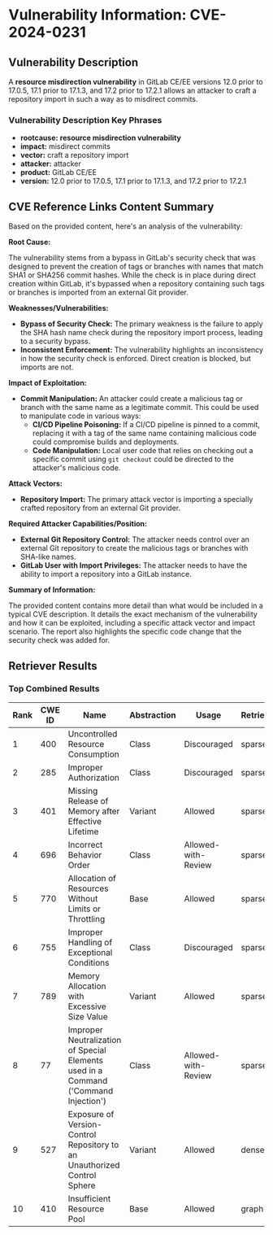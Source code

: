 # Vulnerability Information: CVE-2024-0231

## Vulnerability Description
A **resource misdirection vulnerability** in GitLab CE/EE versions 12.0 prior to 17.0.5, 17.1 prior to 17.1.3, and 17.2 prior to 17.2.1 allows an attacker to craft a repository import in such a way as to misdirect commits.

### Vulnerability Description Key Phrases
- **rootcause:** **resource misdirection vulnerability**
- **impact:** misdirect commits
- **vector:** craft a repository import
- **attacker:** attacker
- **product:** GitLab CE/EE
- **version:** 12.0 prior to 17.0.5, 17.1 prior to 17.1.3, and 17.2 prior to 17.2.1

## CVE Reference Links Content Summary
Based on the provided content, here's an analysis of the vulnerability:

**Root Cause:**

The vulnerability stems from a bypass in GitLab's security check that was designed to prevent the creation of tags or branches with names that match SHA1 or SHA256 commit hashes. While the check is in place during direct creation within GitLab, it's bypassed when a repository containing such tags or branches is imported from an external Git provider.

**Weaknesses/Vulnerabilities:**

*   **Bypass of Security Check:** The primary weakness is the failure to apply the SHA hash name check during the repository import process, leading to a security bypass.
*   **Inconsistent Enforcement:** The vulnerability highlights an inconsistency in how the security check is enforced. Direct creation is blocked, but imports are not.

**Impact of Exploitation:**

*   **Commit Manipulation:** An attacker could create a malicious tag or branch with the same name as a legitimate commit. This could be used to manipulate code in various ways:
    *   **CI/CD Pipeline Poisoning:** If a CI/CD pipeline is pinned to a commit, replacing it with a tag of the same name containing malicious code could compromise builds and deployments.
    *   **Code Manipulation:** Local user code that relies on checking out a specific commit using `git checkout` could be directed to the attacker's malicious code.

**Attack Vectors:**

*   **Repository Import:** The primary attack vector is importing a specially crafted repository from an external Git provider.

**Required Attacker Capabilities/Position:**

*   **External Git Repository Control:** The attacker needs control over an external Git repository to create the malicious tags or branches with SHA-like names.
*   **GitLab User with Import Privileges:** The attacker needs to have the ability to import a repository into a GitLab instance.

**Summary of Information:**

The provided content contains more detail than what would be included in a typical CVE description. It details the exact mechanism of the vulnerability and how it can be exploited, including a specific attack vector and impact scenario. The report also highlights the specific code change that the security check was added for.

## Retriever Results

### Top Combined Results

| Rank | CWE ID | Name | Abstraction | Usage  | Retrievers | Individual Scores |
|------|--------|------|-------------|-------|------------|-------------------|
| 1 | 400 | Uncontrolled Resource Consumption | Class | Discouraged | sparse | 0.320 |
| 2 | 285 | Improper Authorization | Class | Discouraged | sparse | 0.295 |
| 3 | 401 | Missing Release of Memory after Effective Lifetime | Variant | Allowed | sparse | 0.285 |
| 4 | 696 | Incorrect Behavior Order | Class | Allowed-with-Review | sparse | 0.285 |
| 5 | 770 | Allocation of Resources Without Limits or Throttling | Base | Allowed | sparse | 0.278 |
| 6 | 755 | Improper Handling of Exceptional Conditions | Class | Discouraged | sparse | 0.278 |
| 7 | 789 | Memory Allocation with Excessive Size Value | Variant | Allowed | sparse | 0.272 |
| 8 | 77 | Improper Neutralization of Special Elements used in a Command ('Command Injection') | Class | Allowed-with-Review | sparse | 0.271 |
| 9 | 527 | Exposure of Version-Control Repository to an Unauthorized Control Sphere | Variant | Allowed | dense | 0.582 |
| 10 | 410 | Insufficient Resource Pool | Base | Allowed | graph | 0.002 |


